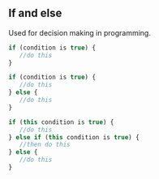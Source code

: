 ## If and else 

Used for decision making in programming.

 ```jsx
if (condition is true) { 
    //do this
}

if (condition is true) { 
	//do this 
} else { 
	//do this 
}

if (this condition is true) { 
	//do this 
} else if (this condition is true) { 
	//then do this 
} else { 
	//do this 
} 

```
